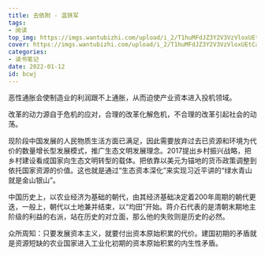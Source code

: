 ```yaml
---
title: 去依附 - 温铁军
tags: 
- 阅读
top_img: https://imgs.wantubizhi.com/upload/i_2/T1huMFdJZ3Y2V3VzVloxUEtCaExYZz09/730862540x1837585755_26_0.jpg
cover: https://imgs.wantubizhi.com/upload/i_2/T1huMFdJZ3Y2V3VzVloxUEtCaExYZz09/730862540x1837585755_26_0.jpg
categories:
- 读书笔记
date: 2022-01-12
id: bcwj
---
```


恶性通胀会使制造业的利润跟不上通胀，从而迫使产业资本进入投机领域。

改革的动力源自于危机的应对，合理的改革化解危机，不合理的改革引起社会的动荡。

现阶段中国发展的人民物质生活方面已满足，因此需要放弃过去已资源和环境为代价的数量增长型发展模式，推广生态文明发展理念。2017提出乡村振兴战略，把乡村建设看成国家向生态文明转型的载体。把依靠以美元为锚地的货币政策调整到依托国家资源的价值。这也就是通过“生态资本深化”来实现习近平讲的“绿水青山就是金山银山”。

中国历史上，以农业经济为基础的朝代，由其经济基础决定着200年周期的朝代更迭，一般上，朝代以土地兼并结束，以“均田”开始。蒋介石代表的是清朝末期地主阶级的利益的右派，站在历史的对立面，那么他的失败则是历史的必然。

众所周知：只要发展资本主义，就要付出资本原始积累的代价。建国初期的矛盾就是资源短缺的农业国家进入工业化初期的资本原始积累的内生性矛盾。
              
